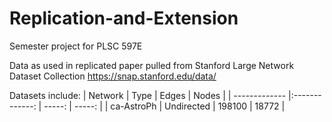 # Replication-and-Extension
Semester project for PLSC 597E

Data as used in replicated paper pulled from Stanford Large Network Dataset Collection https://snap.stanford.edu/data/

Datasets include:
| Network        | Type           | Edges  | Nodes  |
| -------------  |:-------------: | -----: | -----: |
| ca-AstroPh     | Undirected     | 198100 | 18772  |

